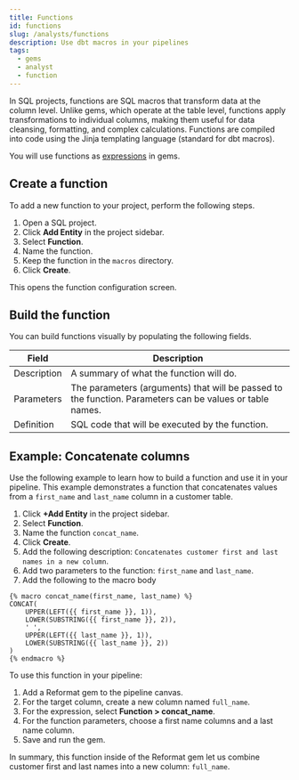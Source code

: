 ```yaml
---
title: Functions
id: functions
slug: /analysts/functions
description: Use dbt macros in your pipelines
tags:
  - gems
  - analyst
  - function
---
```


In SQL projects, functions are SQL macros that transform data at the column level. Unlike gems, which operate at the table level, functions apply transformations to individual columns, making them useful for data cleansing, formatting, and complex calculations. Functions are compiled into code using the Jinja templating language (standard for dbt macros).

You will use functions as [expressions](docs/analysts/development/gems/visual-expression-builder/visual-expression-builder.md) in gems.

## Create a function

To add a new function to your project, perform the following steps.

1. Open a SQL project.
1. Click **Add Entity** in the project sidebar.
1. Select **Function**.
1. Name the function.
1. Keep the function in the `macros` directory.
1. Click **Create**.

This opens the function configuration screen.

## Build the function

You can build functions visually by populating the following fields.

| Field       | Description                                                                                              |
| ----------- | -------------------------------------------------------------------------------------------------------- |
| Description | A summary of what the function will do.                                                                  |
| Parameters  | The parameters (arguments) that will be passed to the function. Parameters can be values or table names. |
| Definition  | SQL code that will be executed by the function.                                                          |

## Example: Concatenate columns

Use the following example to learn how to build a function and use it in your pipeline. This example demonstrates a function that concatenates values from a `first_name` and `last_name` column in a customer table.

1. Click **+Add Entity** in the project sidebar.
1. Select **Function**.
1. Name the function `concat_name`.
1. Click **Create**.
1. Add the following description: `Concatenates customer first and last names in a new column`.
1. Add two parameters to the function: `first_name` and `last_name`.
1. Add the following to the macro body

```jinja
{% macro concat_name(first_name, last_name) %}
CONCAT(
    UPPER(LEFT({{ first_name }}, 1)),
    LOWER(SUBSTRING({{ first_name }}, 2)),
    ' ',
    UPPER(LEFT({{ last_name }}, 1)),
    LOWER(SUBSTRING({{ last_name }}, 2))
)
{% endmacro %}
```

To use this function in your pipeline:

1. Add a Reformat gem to the pipeline canvas.
1. For the target column, create a new column named `full_name`.
1. For the expression, select **Function > concat_name**.
1. For the function parameters, choose a first name columns and a last name column.
1. Save and run the gem.

In summary, this function inside of the Reformat gem let us combine customer first and last names into a new column: `full_name`.
